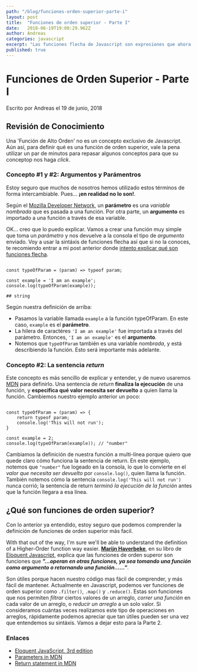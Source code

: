 ```yaml
---
path: "/blog/funciones-orden-superior-parte-i"
layout: post
title:  "Funciones de orden superior - Parte I"
date:   2018-06-19T19:08:29.962Z
author: Andreas
categories: javascript
excerpt: "Las funciones flecha de Javascript son expresiones que ahora fomran parte de ES6. Mientras que existen diferencias en apariencia intimidantes entre una expresión de función 'normal' y una expresión de función flecha, estas diferencias son fáciles de superar."
published: true
---
```


# Funciones de Orden Superior - Parte I

Escrito por Andreas el 19 de junio, 2018

## Revisión de Conocimiento

Una 'Función de Alto Orden' no es un concepto exclusivo de Javascript. Aún así, para definir qué es una función de orden superior, vale la pena utilizar un par de minutos para repasar algunos conceptos para que su conceptop nos haga *click*.

### Concepto #1 y #2: Argumentos y Parámentros 

Estoy seguro que muchos de nosotros hemos utilizado estos términos de forma intercambiable. Pues... **¡en realidad no lo son!**.

Según el [Mozilla Developer Network](https://developer.mozilla.org/en-US/docs/Glossary/Parameter), un **parámetro** es una *variable nombrada* que es pasada a una función. Por otra parte, un **argumento** es importado a una función a través de esa variable. 

OK... creo que lo puedo explicar. Vamos a crear una función muy simple que toma un *parámetro* y nos devuelve a la consola el tipo de *argumento* enviado. Voy a usar la sintáxis de funciones flecha así que si no la conoces, te recomiendo entrar a mi post anterior donde [intento explicar qué son funciones flecha](http://www.andreaslorozco.com/blog/funciones-flecha).

```javascript{numberLines: true}

const typeOfParam = (param) => typeof param;

const example = 'I am an example';
console.log(typeOfParam(example));

## string

```

Según nuestra definición de arriba:

* Pasamos la variable llamada `example` a la función typeOfParam. En este caso, `example` es el **parámetro**.
* La hilera de caractéres `'I am an example'` fue importada a través del parámetro. Entonces, `'I am an example'` es el **argumento**.
* Notemos que `typeOfParam` también es una variable *nombrada*, y está describiendo la función. Esto será importante más adelante.

### Concepto #2: La sentencia *return*

Este concepto es más sencillo de explicar y entender, y de nuevo usaremos [MDN](https://developer.mozilla.org/en-US/docs/Web/JavaScript/Reference/Statements/return) para definirlo. Una sentencia de *return* **finaliza la ejecución** de una función, y **especifica qué valor necesita ser devuelto** a quien llama la función. Cambiemos nuestro ejemplo anterior un poco:

```javascript{numberLines: true}

const typeOfParam = (param) => {
    return typeof param;
    console.log('This will not run');
}

const example = 2;
console.log(typeOfParam(example)); // "number"

```

Cambiamos la definición de nuestra función a multi-línea porque quiero que quede claro cómo funciona la sentencia de return. En este ejemplo, notemos que `"number"` fue logeado en la consola, lo que lo convierte en el *valor que necesita ser devuelto* por `console.log()`, quien llama la función. También notemos cómo la sentencia `console.log('This will not run')` nunca corrió; la sentencia de return *terminó la ejecución de la función* antes que la función llegara a esa línea. 

## ¿Qué son funciones de orden superior?

Con lo anterior ya entendido, estoy seguro que podemos comprender la definición de funciones de orden superior más facil. 

With that out of the way, I'm sure we'll be able to understand the definition of a Higher-Order function way easier. [**Marijn Haverbeke**](https://twitter.com/marijnjh), en su libro de [Eloquent Javascript](https://eloquentjavascript.net/05_higher_order.html), explica que las funciones de orden superor son funciones que ***"...operan en otras funciones, ya sea tomando una función como argumento o retornando una función......"***.

Son útiles porque hacen nuestro código mas fácil de comprender, y más fácil de mantener. Actualmente en Javascript, podemos ver funciones de orden superior como `.filter()`, `.map()` y `.reduce()`. Estas son funciones que nos permiten *filtrar* ciertos valores de un arreglo, *correr una función* en cada valor de un arreglo, o *reducir un arreglo* a un solo valor. Si consideramos cuántas veces realizamos este tipo de operaciones en arreglos, rápidamente podemos apreciar que tan útiles pueden ser una vez que entendemos su sintáxis. Vamos a dejar esto para la Parte 2.

### Enlaces

* [Eloquent JavaScript, 3rd edition](https://eloquentjavascript.net/)
* [Parameters in MDN](https://developer.mozilla.org/en-US/docs/Glossary/Parameter)
* [Return statement in MDN](https://developer.mozilla.org/en-US/docs/Web/JavaScript/Reference/Statements/return)